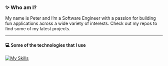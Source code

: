 ### ✨ Who am I?

My name is Peter and I’m a Software Engineer with a passion for building fun applications across a wide variety of interests. Check out my repos to find some of my latest projects.

---

#### 💻 Some of the technologies that I use

[![My Skills](https://skillicons.dev/icons?i=git,vscode,html,css,js,ts,react,nodejs,express,nextjs,vite,mongodb,postgres,mysql,tailwind,bootstrap,wordpress,ai&perline=9)](https://skillicons.dev)

